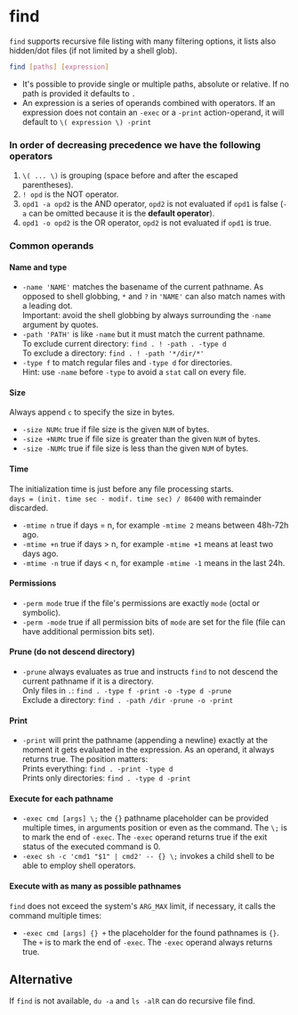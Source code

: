 # find

`find` supports recursive file listing with many filtering options, it lists also hidden/dot files (if not limited by a shell glob).

```bash
find [paths] [expression]
```

- It's possible to provide single or multiple paths, absolute or relative. If no path is provided it defaults to `.`
- An expression is a series of operands combined with operators. If an expression does not contain an `-exec` or a `-print` action-operand, it will default to `\( expression \) -print`

### In order of decreasing precedence we have the following operators

1. `\( ... \)` is grouping (space before and after the escaped parentheses).
2. `! opd` is the NOT operator.
3. `opd1 -a opd2` is the AND operator, `opd2` is not evaluated if `opd1` is false (`-a` can be omitted because it is the **default operator**).
4. `opd1 -o opd2` is the OR operator, `opd2` is not evaluated if `opd1` is true.

### Common operands

#### Name and type

- `-name 'NAME'` matches the basename of the current pathname. As opposed to shell globbing, `*` and `?` in `'NAME'` can also match names with a leading dot.  
  Important: avoid the shell globbing by always surrounding the `-name` argument by quotes.
- `-path 'PATH'` is like `-name` but it must match the current pathname.  
  To exclude current directory: `find . ! -path . -type d`  
  To exclude a directory: `find . ! -path '*/dir/*'`
- `-type f` to match regular files and `-type d` for directories.  
  Hint: use `-name` before `-type` to avoid a `stat` call on every file.

#### Size

Always append `c` to specify the size in bytes.

- `-size NUMc` true if file size is the given `NUM` of bytes.
- `-size +NUMc` true if file size is greater than the given `NUM` of bytes.
- `-size -NUMc` true if file size is less than the given `NUM` of bytes.

#### Time

The initialization time is just before any file processing starts.  
`days = (init. time sec - modif. time sec) / 86400` with remainder discarded.

- `-mtime n` true if days = n, for example `-mtime 2` means between 48h-72h ago.
- `-mtime +n` true if days > n, for example `-mtime +1` means at least two days ago.
- `-mtime -n` true if days < n, for example `-mtime -1` means in the last 24h.

#### Permissions

- `-perm mode` true if the file's permissions are exactly `mode` (octal or symbolic).
- `-perm -mode` true if all permission bits of `mode` are set for the file (file can have additional permission bits set).

#### Prune (do not descend directory)

- `-prune` always evaluates as true and instructs `find` to not descend the current pathname if it is a directory.  
Only files in `.`: `find . -type f -print -o -type d -prune`  
Exclude a directory: `find . -path /dir -prune -o -print`

#### Print

- `-print` will print the pathname (appending a newline) exactly at the moment it gets evaluated in the expression. As an operand, it always returns true. The position matters:  
Prints everything: `find . -print -type d`  
Prints only directories: `find . -type d -print`

#### Execute for each pathname

- `-exec cmd [args] \;` the `{}` pathname placeholder can be provided multiple times, in arguments position or even as the command. The `\;` is to mark the end of `-exec`. The `-exec` operand returns true if the exit status of the executed command is 0.
- `-exec sh -c 'cmd1 "$1" | cmd2' -- {} \;` invokes a child shell to be able to employ shell operators.

#### Execute with as many as possible pathnames

`find` does not exceed the system's `ARG_MAX` limit, if necessary, it calls the command multiple times:

- `-exec cmd [args] {} +` the placeholder for the found pathnames is `{}`. The `+` is to mark the end of `-exec`. The `-exec` operand always returns true.

## Alternative

If `find` is not available, `du -a` and `ls -alR` can do recursive file find.
